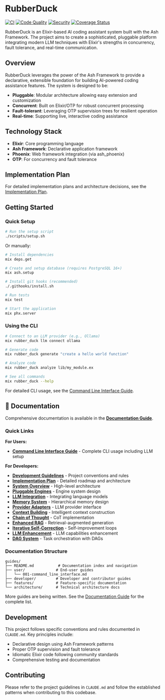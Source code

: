 # RubberDuck

[![CI](https://github.com/pcharbon/rubber_duck/workflows/CI/badge.svg)](https://github.com/pcharbon/rubber_duck/actions/workflows/ci.yml)
[![Code Quality](https://github.com/pcharbon/rubber_duck/workflows/Code%20Quality/badge.svg)](https://github.com/pcharbon/rubber_duck/actions/workflows/quality.yml)
[![Security](https://github.com/pcharbon/rubber_duck/workflows/Security/badge.svg)](https://github.com/pcharbon/rubber_duck/actions/workflows/security.yml)
[![Coverage Status](https://coveralls.io/repos/github/pcharbon/rubber_duck/badge.svg?branch=main)](https://coveralls.io/github/pcharbon/rubber_duck?branch=main)

RubberDuck is an Elixir-based AI coding assistant system built with the Ash Framework. The project aims to create a sophisticated, pluggable platform integrating modern LLM techniques with Elixir's strengths in concurrency, fault tolerance, and real-time communication.

## Overview

RubberDuck leverages the power of the Ash Framework to provide a declarative, extensible foundation for building AI-powered coding assistance features. The system is designed to be:

- **Pluggable**: Modular architecture allowing easy extension and customization
- **Concurrent**: Built on Elixir/OTP for robust concurrent processing
- **Fault-tolerant**: Leveraging OTP supervision trees for resilient operation
- **Real-time**: Supporting live, interactive coding assistance

## Technology Stack

- **Elixir**: Core programming language
- **Ash Framework**: Declarative application framework
- **Phoenix**: Web framework integration (via ash_phoenix)
- **OTP**: For concurrency and fault tolerance

## Implementation Plan

For detailed implementation plans and architecture decisions, see the [Implementation Plan](planning/implementation_plan.md).

## Getting Started

### Quick Setup

```bash
# Run the setup script
./scripts/setup.sh
```

Or manually:

```bash
# Install dependencies
mix deps.get

# Create and setup database (requires PostgreSQL 16+)
mix ash.setup

# Install git hooks (recommended)
./.githooks/install.sh

# Run tests
mix test

# Start the application
mix phx.server
```

### Using the CLI

```bash
# Connect to an LLM provider (e.g., Ollama)
mix rubber_duck llm connect ollama

# Generate code
mix rubber_duck generate "create a hello world function"

# Analyze code
mix rubber_duck analyze lib/my_module.ex

# See all commands
mix rubber_duck --help
```

For detailed CLI usage, see the [Command Line Interface Guide](guides/user/001-command_line_interface.md).

## 📖 Documentation

Comprehensive documentation is available in the [**Documentation Guide**](guides/README.md).

### Quick Links

**For Users:**
- [**Command Line Interface Guide**](guides/user/001-command_line_interface.md) - Complete CLI usage including LLM setup

**For Developers:**
- [**Development Guidelines**](CLAUDE.md) - Project conventions and rules
- [**Implementation Plan**](planning/implementation_plan.md) - Detailed roadmap and architecture
- [**System Overview**](guides/developer/000-system_overview.md) - High-level architecture
- [**Pluggable Engines**](guides/developer/001-pluggable_engines.md) - Engine system design
- [**LLM Integration**](guides/developer/002-llm_integration.md) - Integrating language models
- [**Memory System**](guides/developer/003-os_memory_system.md) - Hierarchical memory design
- [**Provider Adapters**](guides/developer/004-provider_adapters.md) - LLM provider interface
- [**Context Building**](guides/developer/005-context_building.md) - Intelligent context construction
- [**Chain of Thought**](guides/developer/006-chain_of_thought.md) - CoT implementation
- [**Enhanced RAG**](guides/developer/007-enhanced_rag.md) - Retrieval-augmented generation
- [**Iterative Self-Correction**](guides/developer/008-iterative_self_correction.md) - Self-improvement loops
- [**LLM Enhancement**](guides/developer/009-llm_enhancement.md) - LLM capabilities enhancement
- [**DAG System**](guides/developer/010-directed_acyclic_graph.md) - Task orchestration with DAGs

### Documentation Structure

```
guides/
├── README.md           # Documentation index and navigation
├── user/              # End-user guides
│   └── 001-command_line_interface.md
├── developer/         # Developer and contributor guides
├── features/          # Feature-specific documentation
└── architecture/      # Technical architecture docs
```

More guides are being written. See the [Documentation Guide](guides/README.md) for the complete list.

## Development

This project follows specific conventions and rules documented in `CLAUDE.md`. Key principles include:

- Declarative design using Ash Framework patterns
- Proper OTP supervision and fault tolerance
- Idiomatic Elixir code following community standards
- Comprehensive testing and documentation

## Contributing

Please refer to the project guidelines in `CLAUDE.md` and follow the established patterns when contributing to this codebase.